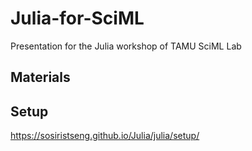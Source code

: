 # Julia-for-SciML
Presentation for the Julia workshop of TAMU SciML Lab



## Materials


## Setup 

https://sosiristseng.github.io/Julia/julia/setup/


